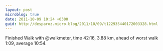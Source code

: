 ```yaml
---
layout: post
microblog: true
date: 2011-10-09 10:24 +0300
guid: http://desparoz.micro.blog/2011/10/09/t122935440172003328.html
---
```

Finished Walk with @walkmeter, time 42:16, 3.88 km, ahead of worst walk 1:09, average 10:54.
